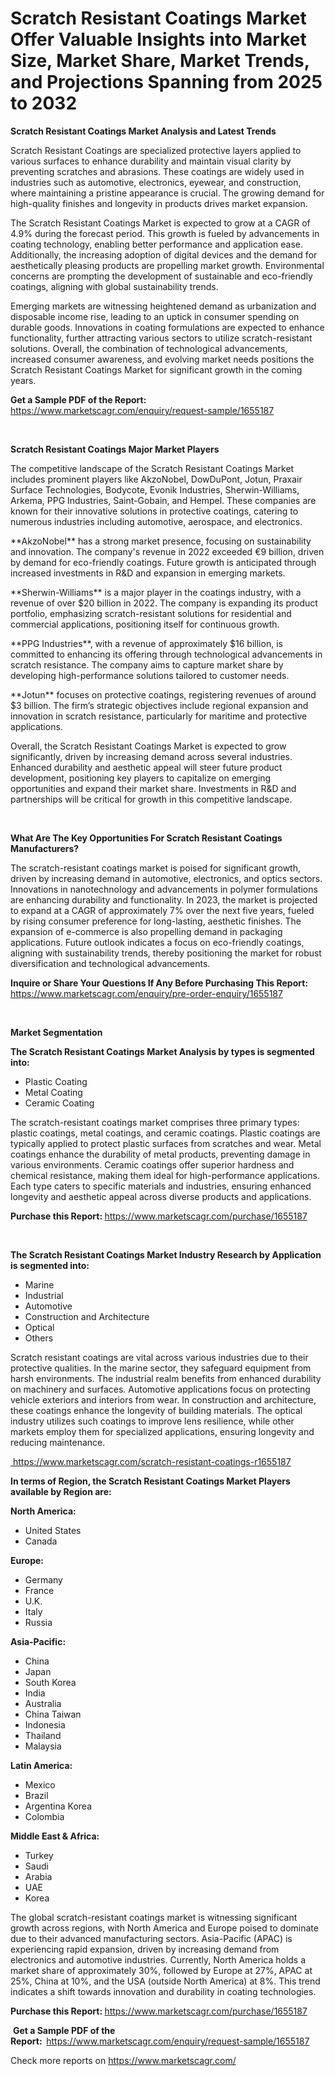 <p><h1>Scratch Resistant Coatings Market Offer Valuable Insights into Market Size, Market Share, Market Trends, and Projections Spanning from 2025 to 2032</h1></p><p><strong>Scratch Resistant Coatings Market Analysis and Latest Trends</strong></p>
<p><p>Scratch Resistant Coatings are specialized protective layers applied to various surfaces to enhance durability and maintain visual clarity by preventing scratches and abrasions. These coatings are widely used in industries such as automotive, electronics, eyewear, and construction, where maintaining a pristine appearance is crucial. The growing demand for high-quality finishes and longevity in products drives market expansion.</p><p>The Scratch Resistant Coatings Market is expected to grow at a CAGR of 4.9% during the forecast period. This growth is fueled by advancements in coating technology, enabling better performance and application ease. Additionally, the increasing adoption of digital devices and the demand for aesthetically pleasing products are propelling market growth. Environmental concerns are prompting the development of sustainable and eco-friendly coatings, aligning with global sustainability trends. </p><p>Emerging markets are witnessing heightened demand as urbanization and disposable income rise, leading to an uptick in consumer spending on durable goods. Innovations in coating formulations are expected to enhance functionality, further attracting various sectors to utilize scratch-resistant solutions. Overall, the combination of technological advancements, increased consumer awareness, and evolving market needs positions the Scratch Resistant Coatings Market for significant growth in the coming years.</p></p>
<p><strong>Get a Sample PDF of the Report:&nbsp;</strong> <a href="https://www.marketscagr.com/enquiry/request-sample/1655187?utm_campaign=3298&utm_medium=2&utm_source=Github&utm_content=ia&utm_term=07032025&utm_id=scratch-resistant-coatings">https://www.marketscagr.com/enquiry/request-sample/1655187</a></p>
<p>&nbsp;</p>
<p><strong>Scratch Resistant Coatings Major Market Players</strong></p>
<p><p>The competitive landscape of the Scratch Resistant Coatings Market includes prominent players like AkzoNobel, DowDuPont, Jotun, Praxair Surface Technologies, Bodycote, Evonik Industries, Sherwin-Williams, Arkema, PPG Industries, Saint-Gobain, and Hempel. These companies are known for their innovative solutions in protective coatings, catering to numerous industries including automotive, aerospace, and electronics.</p><p>**AkzoNobel** has a strong market presence, focusing on sustainability and innovation. The company's revenue in 2022 exceeded €9 billion, driven by demand for eco-friendly coatings. Future growth is anticipated through increased investments in R&D and expansion in emerging markets.</p><p>**Sherwin-Williams** is a major player in the coatings industry, with a revenue of over $20 billion in 2022. The company is expanding its product portfolio, emphasizing scratch-resistant solutions for residential and commercial applications, positioning itself for continuous growth.</p><p>**PPG Industries**, with a revenue of approximately $16 billion, is committed to enhancing its offering through technological advancements in scratch resistance. The company aims to capture market share by developing high-performance solutions tailored to customer needs.</p><p>**Jotun** focuses on protective coatings, registering revenues of around $3 billion. The firm’s strategic objectives include regional expansion and innovation in scratch resistance, particularly for maritime and protective applications.</p><p>Overall, the Scratch Resistant Coatings Market is expected to grow significantly, driven by increasing demand across several industries. Enhanced durability and aesthetic appeal will steer future product development, positioning key players to capitalize on emerging opportunities and expand their market share. Investments in R&D and partnerships will be critical for growth in this competitive landscape.</p></p>
<p>&nbsp;</p>
<p><strong>What Are The Key Opportunities For Scratch Resistant Coatings Manufacturers?</strong></p>
<p><p>The scratch-resistant coatings market is poised for significant growth, driven by increasing demand in automotive, electronics, and optics sectors. Innovations in nanotechnology and advancements in polymer formulations are enhancing durability and functionality. In 2023, the market is projected to expand at a CAGR of approximately 7% over the next five years, fueled by rising consumer preference for long-lasting, aesthetic finishes. The expansion of e-commerce is also propelling demand in packaging applications. Future outlook indicates a focus on eco-friendly coatings, aligning with sustainability trends, thereby positioning the market for robust diversification and technological advancements.</p></p>
<p><strong>Inquire or Share Your Questions If Any Before Purchasing This Report:</strong> <a href="https://www.marketscagr.com/enquiry/pre-order-enquiry/1655187?utm_campaign=3298&utm_medium=2&utm_source=Github&utm_content=ia&utm_term=07032025&utm_id=scratch-resistant-coatings">https://www.marketscagr.com/enquiry/pre-order-enquiry/1655187</a></p>
<p>&nbsp;</p>
<p><strong>Market Segmentation</strong></p>
<p><strong>The Scratch Resistant Coatings Market Analysis by types is segmented into:</strong></p>
<p><ul><li>Plastic Coating</li><li>Metal Coating</li><li>Ceramic Coating</li></ul></p>
<p><p>The scratch-resistant coatings market comprises three primary types: plastic coatings, metal coatings, and ceramic coatings. Plastic coatings are typically applied to protect plastic surfaces from scratches and wear. Metal coatings enhance the durability of metal products, preventing damage in various environments. Ceramic coatings offer superior hardness and chemical resistance, making them ideal for high-performance applications. Each type caters to specific materials and industries, ensuring enhanced longevity and aesthetic appeal across diverse products and applications.</p></p>
<p><strong>Purchase this Report:&nbsp;</strong><a href="https://www.marketscagr.com/purchase/1655187?utm_campaign=3298&utm_medium=2&utm_source=Github&utm_content=ia&utm_term=07032025&utm_id=scratch-resistant-coatings">https://www.marketscagr.com/purchase/1655187</a></p>
<p>&nbsp;</p>
<p><strong>The Scratch Resistant Coatings Market Industry Research by Application is segmented into:</strong></p>
<p><ul><li>Marine</li><li>Industrial</li><li>Automotive</li><li>Construction and Architecture</li><li>Optical</li><li>Others</li></ul></p>
<p><p>Scratch resistant coatings are vital across various industries due to their protective qualities. In the marine sector, they safeguard equipment from harsh environments. The industrial realm benefits from enhanced durability on machinery and surfaces. Automotive applications focus on protecting vehicle exteriors and interiors from wear. In construction and architecture, these coatings enhance the longevity of building materials. The optical industry utilizes such coatings to improve lens resilience, while other markets employ them for specialized applications, ensuring longevity and reducing maintenance.</p></p>
<p><a href="https://www.marketscagr.com/scratch-resistant-coatings-r1655187?utm_campaign=3298&utm_medium=2&utm_source=Github&utm_content=ia&utm_term=07032025&utm_id=scratch-resistant-coatings">&nbsp;https://www.marketscagr.com/scratch-resistant-coatings-r1655187</a></p>
<p><strong>In terms of Region, the Scratch Resistant Coatings Market Players available by Region are:</strong></p>
<p>
    <p> <strong> North America: </strong>
        <ul>
            <li>United States</li>
            <li>Canada</li>
        </ul>
        </p> 
    <p> <strong> Europe: </strong>
        <ul>
            <li>Germany</li>
            <li>France</li>
            <li>U.K.</li>
            <li>Italy</li>
            <li>Russia</li>
        </ul>
        </p> 
    <p> <strong> Asia-Pacific: </strong>
        <ul>
            <li>China</li>
            <li>Japan</li>
            <li>South Korea</li>
            <li>India</li>
            <li>Australia</li>
            <li>China Taiwan</li>
            <li>Indonesia</li>
            <li>Thailand</li>
            <li>Malaysia</li>
        </ul>
        </p> 
    <p> <strong> Latin America: </strong>
        <ul>
            <li>Mexico</li>
            <li>Brazil</li>
            <li>Argentina Korea</li>
            <li>Colombia</li>
        </ul>
        </p> 
    <p> <strong> Middle East & Africa: </strong>
        <ul>
            <li>Turkey</li>
            <li>Saudi</li>
            <li>Arabia</li>
            <li>UAE</li>
            <li>Korea</li>
        </ul>
    </p>
    </p>
<p><p>The global scratch-resistant coatings market is witnessing significant growth across regions, with North America and Europe poised to dominate due to their advanced manufacturing sectors. Asia-Pacific (APAC) is experiencing rapid expansion, driven by increasing demand from electronics and automotive industries. Currently, North America holds a market share of approximately 30%, followed by Europe at 27%, APAC at 25%, China at 10%, and the USA (outside North America) at 8%. This trend indicates a shift towards innovation and durability in coating technologies.</p></p>
<p><strong>Purchase this Report: </strong><a href="https://www.marketscagr.com/purchase/1655187?utm_campaign=3298&utm_medium=2&utm_source=Github&utm_content=ia&utm_term=07032025&utm_id=scratch-resistant-coatings">https://www.marketscagr.com/purchase/1655187</a></p>
<p>&nbsp;<strong>Get a Sample PDF of the Report:&nbsp;&nbsp;</strong><a href="https://www.marketscagr.com/enquiry/request-sample/1655187?utm_campaign=3298&utm_medium=2&utm_source=Github&utm_content=ia&utm_term=07032025&utm_id=scratch-resistant-coatings">https://www.marketscagr.com/enquiry/request-sample/1655187</a></p>
<p><strong></strong></p>
<p>Check more reports on <a href="https://www.marketscagr.com/?utm_campaign=3298&utm_medium=2&utm_source=Github&utm_content=ia&utm_term=07032025&utm_id=scratch-resistant-coatings">https://www.marketscagr.com/</a></p>